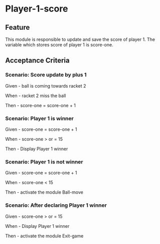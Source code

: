 # Player-1-score

## Feature

This module is responsible to update and save the score of player 1.
The variable which stores score of player 1 is score-one.

## Acceptance Criteria

### Scenario: Score update by plus 1

  Given - ball is coming towards racket 2

  When - racket 2 miss the ball

  Then - score-one = score-one + 1

### Scenario: Player 1 is winner

  Given - score-one = score-one + 1

  When - score-one > or = 15

  Then - Display Player 1 winner
  
### Scenario: Player 1 is not winner

  Given - score-one = score-one + 1

  When - score-one < 15

  Then - activate the module Ball-move
  
### Scenario: After declaring Player 1 winner

  Given - score-one > or = 15

  When - Display Player 1 winner

  Then - activate the module Exit-game
